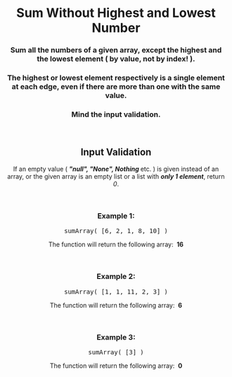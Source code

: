 <div align = "center">

# Sum Without Highest and Lowest Number

</div>

<div align = "center">

<h3>Sum all the numbers of a given array, except the highest and the lowest element ( by value, not by index! ).</h3>

<h3>The highest or lowest element respectively is a single element at each edge, even if there are more than one with the same value.</h3>

<h3>Mind the input validation.</h3>

<br>

## Input Validation

<p>If an empty value ( <strong><em>"null", "None", Nothing </em></strong>etc. ) is given instead of an array, or the given array is an empty list or a list with <strong><em>only 1 element</em></strong>, return <em>0</em>.</p>

<br>

<h3>Example 1:</h3>

<pre>sumArray( [6, 2, 1, 8, 10] )</pre>

<p>The function will return the following array: &nbsp;<strong>16</strong></p>

<br>

<h3>Example 2:</h3>

<pre>sumArray( [1, 1, 11, 2, 3] )</pre>

<p>The function will return the following array: &nbsp;<strong>6</strong></p>

<br>

<h3>Example 3:</h3>

<pre>sumArray( [3] )</pre>

<p>The function will return the following array: &nbsp;<strong>0</strong></p>

</div>
